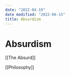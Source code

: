 ```yaml
---
date: "2022-04-19"
date modified: "2022-06-15"
title: Absurdism
---
```


# Absurdism
[[The Absurd]]

[[Philosophy]]
